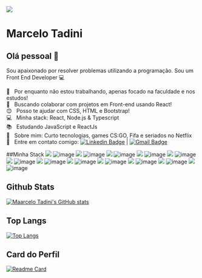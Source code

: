 <img width="auto" src="https://avatars.githubusercontent.com/u/57718626?s=460&u=ddffa661d917bb9445326c75bb7b8916405412c1&v=4">

# Marcelo Tadini

## Olá pessoal 👋
Sou apaixonado por resolver problemas utilizando a programação.
Sou um Front End Developer :computer:

 :rocket:  &nbsp; Por enquanto não estou trabalhando, apenas focado na faculdade e nos estudos!
 <br/> :purple_heart: &nbsp; Buscando colaborar com projetos em Front-end usando React!
 <br/> :blush: &nbsp; Posso te ajudar com CSS, HTML e Bootstrap!
 <br/> :computer: &nbsp; Minha stack: React, Node.js & Typescript
 <br/> :books: &nbsp; Estudando JavaScript e ReactJs
 <br/> 💬  &nbsp; Sobre mim: Curto tecnologias, games CS:GO, Fifa e seriados no Netflix
 <br/> :email: &nbsp; Entre em contato comigo: [![Linkedin Badge](https://img.shields.io/badge/-MarceloTadini-blue?style=flat-square&logo=Linkedin&logoColor=white&link=https://www.linkedin.com/in/tgmarinho/)](https://www.linkedin.com/in/marcelotadini/) 
| 
[![Gmail Badge](https://img.shields.io/badge/-tadini.marcelo53@gmail.com-c14438?style=flat-square&logo=Gmail&logoColor=white&link=mailto:tadini.marcelo53@gmail.com)](mailto:tadini.marcelo53@gmail.com)

##Minha Stack
<img src="{}" />
![image]({https://img.shields.io/badge/HTML5-E34F26?style=for-the-badge&logo=html5&logoColor=white})
<img src="{}" />
![image]({https://img.shields.io/badge/CSS3-1572B6?style=for-the-badge&logo=css3&logoColor=white})
<img src="https://img.shields.io/badge/Sass-CC6699?style=for-the-badge&logo=sass&logoColor=white" />
![image]({BadgeURLHere})
<img src="{https://img.shields.io/badge/JavaScript-323330?style=for-the-badge&logo=javascript&logoColor=F7DF1E}" />
![image]({BadgeURLHere})
<img src="{https://img.shields.io/badge/TypeScript-007ACC?style=for-the-badge&logo=typescript&logoColor=white}" />
![image]({BadgeURLHere})
<img src="{https://img.shields.io/badge/React-20232A?style=for-the-badge&logo=react&logoColor=61DAFB}" />
![image]({BadgeURLHere})
<img src="{https://img.shields.io/badge/next.js-000000?style=for-the-badge&logo=nextdotjs&logoColor=white}" />
![image]({BadgeURLHere})
<img src="{https://img.shields.io/badge/Git-F05032?style=for-the-badge&logo=git&logoColor=white}" />
![image]({BadgeURLHere})
<img src="{https://img.shields.io/badge/Bootstrap-563D7C?style=for-the-badge&logo=bootstrap&logoColor=white}" />
![image]({BadgeURLHere})
<img src="{https://img.shields.io/badge/Material--UI-0081CB?style=for-the-badge&logo=material-ui&logoColor=white}" />
![image]({BadgeURLHere})
<img src="{https://img.shields.io/badge/npm-CB3837?style=for-the-badge&logo=npm&logoColor=white}" />
![image]({BadgeURLHere})
<img src="{https://img.shields.io/badge/Yarn-2C8EBB?style=for-the-badge&logo=yarn&logoColor=white}" />
![image]({BadgeURLHere})


## Github Stats
[![Maarcelo Tadini's GitHub stats](https://github-readme-stats.vercel.app/api?username=MarceloTadini&hide=contribs,issues&show_icons=true&theme=radical)
](https://github.com/MarceloTadini/MarceloTadini)

## Top Langs
[![Top Langs](https://github-readme-stats.vercel.app/api/top-langs/?username=MarceloTadini&layout=compact)](https://github.com/MarceloTadini/MarceloTadini)

## Card do Perfil
[![Readme Card](https://github-readme-stats.vercel.app/api/pin/?username=MarceloTadini&repo=MarceloTadini&theme=radical&show_owner=true)](https://github.com/MarceloTadini/MarceloTadini)


